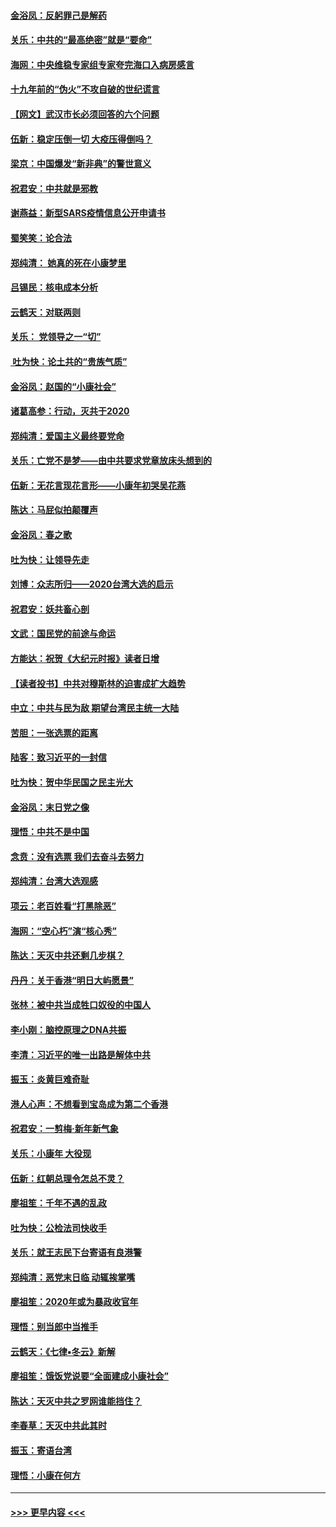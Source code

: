 #### [金浴凤：反躬罪己是解药](../pages/nsc993/n11820280.md?t=01260555) 
#### [关乐：中共的“最高绝密”就是“要命”](../pages/nsc993/n11816946.md?t=01260555) 
#### [海网：中央维稳专家组专家夸完海口入病房感言](../pages/nsc993/n11815138.md?t=01260555) 
#### [十九年前的“伪火”不攻自破的世纪谎言](../pages/nsc993/n11813238.md?t=01260555) 
#### [【网文】武汉市长必须回答的六个问题](../pages/nsc993/n11813848.md?t=01260555) 
#### [伍新：稳定压倒一切 大疫压得倒吗？](../pages/nsc993/n11812634.md?t=01260555) 
#### [梁京：中国爆发“新非典”的警世意义](../pages/nsc993/n11812554.md?t=01260555) 
#### [祝君安：中共就是邪教](../pages/nsc993/n11812431.md?t=01260555) 
#### [谢燕益：新型SARS疫情信息公开申请书](../pages/nsc993/n11808840.md?t=01260555) 
#### [蜀笑笑：论合法](../pages/nsc993/n11808064.md?t=01260555) 
#### [郑纯清： 她真的死在小康梦里](../pages/nsc993/n11806623.md?t=01260555) 
#### [吕锡民：核电成本分析](../pages/nsc993/n11806284.md?t=01260555) 
#### [云鹤天：对联两则](../pages/nsc993/n11805957.md?t=01260555) 
#### [关乐： 党领导之一“切”](../pages/nsc993/n11804505.md?t=01260555) 
#### [ 吐为快：论土共的“贵族气质”](../pages/nsc993/n11804490.md?t=01260555) 
#### [金浴凤：赵国的“小康社会”](../pages/nsc993/n11804452.md?t=01260555) 
#### [诸葛高参：行动，灭共于2020](../pages/nsc993/n11804120.md?t=01260555) 
#### [郑纯清：爱国主义最终要党命](../pages/nsc993/n11802197.md?t=01260555) 
#### [关乐：亡党不是梦——由中共要求党章放床头想到的](../pages/nsc993/n11802156.md?t=01260555) 
#### [伍新：无花言现花言形——小康年初哭吴花燕](../pages/nsc993/n11800044.md?t=01260555) 
#### [陈达：马屁似拍颠覆声](../pages/nsc993/n11800010.md?t=01260555) 
#### [金浴凤：春之歌](../pages/nsc993/n11797687.md?t=01260555) 
#### [吐为快：让领导先走](../pages/nsc993/n11797512.md?t=01260555) 
#### [刘博：众志所归——2020台湾大选的启示](../pages/nsc993/n11796878.md?t=01260555) 
#### [祝君安：妖共畜心剖](../pages/nsc993/n11794273.md?t=01260555) 
#### [文武：国民党的前途与命运](../pages/nsc993/n11794198.md?t=01260555) 
#### [方能达：祝贺《大纪元时报》读者日增](../pages/nsc993/n11793807.md?t=01260555) 
#### [【读者投书】中共对穆斯林的迫害成扩大趋势](../pages/nsc993/n11791371.md?t=01260555) 
#### [中立：中共与民为敌 期望台湾民主统一大陆](../pages/nsc993/n11790392.md?t=01260555) 
#### [苦胆：一张选票的距离](../pages/nsc993/n11788914.md?t=01260555) 
#### [陆客：致习近平的一封信](../pages/nsc993/n11788867.md?t=01260555) 
#### [吐为快：贺中华民国之民主光大](../pages/nsc993/n11788618.md?t=01260555) 
#### [金浴凤：末日党之像](../pages/nsc993/n11787475.md?t=01260555) 
#### [理悟：中共不是中国](../pages/nsc993/n11787463.md?t=01260555) 
#### [念贲：没有选票  我们去奋斗去努力](../pages/nsc993/n11787398.md?t=01260555) 
#### [郑纯清：台湾大选观感](../pages/nsc993/n11786210.md?t=01260555) 
#### [项云：老百姓看“打黑除恶”](../pages/nsc993/n11785398.md?t=01260555) 
#### [海网：“空心朽”演“核心秀”](../pages/nsc993/n11783874.md?t=01260555) 
#### [陈达：天灭中共还剩几步棋？](../pages/nsc993/n11783719.md?t=01260555) 
#### [丹丹：关于香港“明日大屿愿景”](../pages/nsc993/n11783273.md?t=01260555) 
#### [张林：被中共当成牲口奴役的中国人](../pages/nsc993/n11782397.md?t=01260555) 
#### [李小刚：脑控原理之DNA共振](../pages/nsc993/n11780962.md?t=01260555) 
#### [李清：习近平的唯一出路是解体中共](../pages/nsc993/n11780866.md?t=01260555) 
#### [振玉：炎黄巨难奇耻](../pages/nsc993/n11779632.md?t=01260555) 
#### [港人心声：不想看到宝岛成为第二个香港](../pages/nsc993/n11778817.md?t=01260555) 
#### [祝君安：一剪梅‧新年新气象](../pages/nsc993/n11776340.md?t=01260555) 
#### [关乐：小康年 大役现](../pages/nsc993/n11774213.md?t=01260555) 
#### [伍新：红朝总理令怎总不灵？](../pages/nsc993/n11770813.md?t=01260555) 
#### [廖祖笙：千年不遇的乱政](../pages/nsc993/n11770373.md?t=01260555) 
#### [吐为快：公检法司快收手](../pages/nsc993/n11770359.md?t=01260555) 
#### [关乐：就王志民下台寄语有良港警](../pages/nsc993/n11769903.md?t=01260555) 
#### [郑纯清：恶党末日临 动辄挨掌嘴](../pages/nsc993/n11769356.md?t=01260555) 
#### [廖祖笙：2020年或为暴政收官年](../pages/nsc993/n11768216.md?t=01260555) 
#### [理悟：别当郎中当推手](../pages/nsc993/n11768243.md?t=01260555) 
#### [云鹤天：《七律▪冬云》新解](../pages/nsc993/n11768204.md?t=01260555) 
#### [廖祖笙：饿饭党说要“全面建成小康社会”](../pages/nsc993/n11767482.md?t=01260555) 
#### [陈达：天灭中共之罗网谁能挡住？](../pages/nsc993/n11767465.md?t=01260555) 
#### [李春草：天灭中共此其时](../pages/nsc993/n11767452.md?t=01260555) 
#### [振玉：寄语台湾](../pages/nsc993/n11767432.md?t=01260555) 
#### [理悟：小康在何方](../pages/nsc993/n11767394.md?t=01260555) 

----
#### [ >>> 更早内容 <<< ](../indexes/nsc993-earlier.md)
